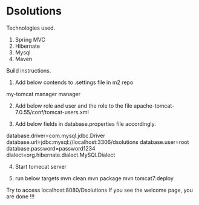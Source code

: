 Dsolutions
==========

Technologies used.

1. Spring MVC
2. Hibernate
3. Mysql
4. Maven

Build instructions.
1. Add below contends to .settings file in m2 repo

<settings>
    <servers>
        <server>
            <id>my-tomcat</id>
            <username>manager</username>
            <password>manager</password>
        </server>
    </servers>
</settings>

2. Add below role and user and the role to the file 
   apache-tomcat-7.0.55/conf/tomcat-users.xml
   
   <role rolename="manager-script"/>
   <user password="manager" roles="manager-script" username="manager"/>
 
3. Add below fields in database.properties file accordingly.

database.driver=com.mysql.jdbc.Driver
database.url=jdbc:mysql://localhost:3306/dsolutions
database.user=root
database.password=password1234
dialect=org.hibernate.dialect.MySQLDialect  

4. Start tomecat server

5. run below targets
     mvn clean
     mvn package
     mvn tomcat7:deploy
   
  Try to access localhost:8080/Dsolutions
  If you see the welcome page, you are done !!!

